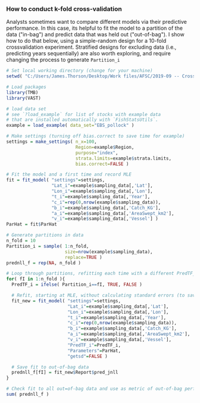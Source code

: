 ### How to conduct k-fold cross-validation

Analysts sometimes want to compare different models via their predictive performance.  In this case, its helpful to fit the model to a partition of the data ("in-bag") and predict data that was held out ("out-of-bag").  I show how to do that below, using a simple-random design for a 10-fold crossvalidation experiment. Stratified designs for excluding data (i.e., predicting years sequentially) are also worth exploring, and require changing the process to generate `Partition_i`

```R
# Set local working directory (change for your machine)
setwd( "C:/Users/James.Thorson/Desktop/Work files/AFSC/2019-09 -- Crossvalidation example" )

# Load packages
library(TMB)
library(VAST)

# load data set
# see `?load_example` for list of stocks with example data
# that are installed automatically with `FishStatsUtils`.
example = load_example( data_set="EBS_pollock" )

# Make settings (turning off bias.correct to save time for example)
settings = make_settings( n_x=100,
                          Region=example$Region,
                          purpose="index",
                          strata.limits=example$strata.limits,
                          bias.correct=FALSE )

# Fit the model and a first time and record MLE
fit = fit_model( "settings"=settings,
                 "Lat_i"=example$sampling_data[,'Lat'],
                 "Lon_i"=example$sampling_data[,'Lon'],
                 "t_i"=example$sampling_data[,'Year'],
                 "c_i"=rep(0,nrow(example$sampling_data)),
                 "b_i"=example$sampling_data[,'Catch_KG'],
                 "a_i"=example$sampling_data[,'AreaSwept_km2'],
                 "v_i"=example$sampling_data[,'Vessel'] )
ParHat = fit$ParHat

# Generate partitions in data
n_fold = 10
Partition_i = sample( 1:n_fold,
                      size=nrow(example$sampling_data),
                      replace=TRUE )
prednll_f = rep(NA, n_fold )

# Loop through partitions, refitting each time with a different PredTF_i
for( fI in 1:n_fold ){
  PredTF_i = ifelse( Partition_i==fI, TRUE, FALSE )

  # Refit, starting at MLE, without calculating standard errors (to save time)
  fit_new = fit_model( "settings"=settings,
                       "Lat_i"=example$sampling_data[,'Lat'],
                       "Lon_i"=example$sampling_data[,'Lon'],
                       "t_i"=example$sampling_data[,'Year'],
                       "c_i"=rep(0,nrow(example$sampling_data)),
                       "b_i"=example$sampling_data[,'Catch_KG'],
                       "a_i"=example$sampling_data[,'AreaSwept_km2'],
                       "v_i"=example$sampling_data[,'Vessel'],
                       "PredTF_i"=PredTF_i,
                       "Parameters"=ParHat,
                       "getsd"=FALSE )

  # Save fit to out-of-bag data
  prednll_f[fI] = fit_new$Report$pred_jnll
}

# Check fit to all out=of-bag data and use as metric of out-of-bag performance
sum( prednll_f )
```
